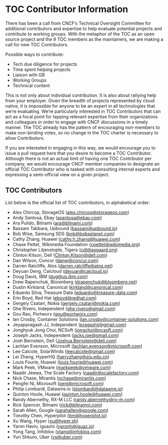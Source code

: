 # TOC Contributor Information

There has been a call from CNCF’s Technical Oversight Committee for additional contributors and expertise to help evaluate potential projects and contribute to working groups. With the metaphor of the TOC as an open source project and the 9 TOC members as the maintainers, we are making a call for new TOC Contributors.

Possible ways to contribute:

* Tech due diligence for projects
* Time spent helping projects
* Liaison with GB
* Working Groups
* Technical content

This is not only about individual contribution. It is also about rallying help from your employer. Given the breadth of projects represented by cloud native, it is impossible for anyone to be an expert in all technologies that we’re evaluating. We’re particularly interested in TOC Contributors that can act as a focal point for tapping relevant expertise from their organizations and colleagues in order to engage with CNCF discussions in a timely manner. The TOC already has the pattern of encouraging non-members to make non-binding votes, so no change in the TOC charter is necessary to allow Contributors.

If you are interested in engaging in this way, we would encourage you to issue a pull request here that you desire to become a TOC Contributor. Although there is not an actual limit of having one TOC Contributor per company, we would encourage CNCF member companies to designate an official TOC Contributor who is tasked with consulting internal experts and expressing a semi-official view on a given project.

## TOC Contributors

List below is the official list of TOC contributors, in alphabetical order:

* Alex Chircop, StorageOS (alex.chircop@storageos.com)
* Andy Santosa, Ebay (asantosa@ebay.com)
* Ara	Pulido, Bitnami	(ara@bitnami.com)
* Bassam Tabbara, Upbound	(bassam@upbound.io)
* Bob	Wise, Samsung SDS	(bob@bobsplanet.com)
* Cathy	Zhang, Huawei (cathy.h.zhang@huawei.com)
* Chase	Pettet, Wikimedia	Foundation (cpettet@wikimedia.org)
* Christopher Liljenstople, Tigera (cdl@asgaard.org)
* Clinton	Kitson, Dell (Clinton.Kitson@dell.com)
* Dan	Wilson, Concur	(danw@concur.com)
* Darren Ratcliffe, Atos (darren.ratcliffe@atos.net)
* Deyuan Deng, Caicloud (deyuan@caicloud.io)
* Doug Davis, IBM (dug@us.ibm.com)
* Drew Rapenchuk, Bloomberg	(drapenchuk@bloomberg.net)
* Dustin Kirkland, Canonical (kirkland@canonical.com)
* Eduardo	Silva, Treasure Data (eduardo@treasure-data.com)
* Erin Boyd, Red Hat (eboyd@redhat.com)
* Gergely Csatari, Nokia (gergely.csatari@nokia.com)
* Ghe	Rivero, Independent (ghe.rivero@gmail.com)
* Gou	Rao, Portworx (gou@portworx.com)
* Ian Crosby, Container Solutions (ian.crosby@container-solutions.com)
* Jeyappragash JJ, Independent (pragashjj@gmail.com)
* Jonghyuk Jong Choi, NCSoft (jongchoi@ncsoft.com)
* Joseph Jacks, Independent	(jacks.joe@gmail.com)
* Josh Bernstein, Dell (Joshua.Bernstein@dell.com)
* Lachlan	Evenson, Microsoft (lachlan.evenson@microsoft.com)
* Lee Calcote, SolarWinds (leecalcote@gmail.com)
* Lei	Zhang, HyperHQ (harryzhang@zju.edu.cn)
* Louis Fourie, Huawei (louis.fourie@huawei.com)
* Mark Peek, VMware	(markpeek@vmware.com)
* Naadir Jeewa, The Scale Factory	(naadir@scalefactory.com)
* Nick Chase, Mirantis	(nchase@mirantis.com)
* Pengfei Ni, Microsoft (peni@microsoft.com)
* Philip Lombardi, Datawire.io (plombardi@datawire.io)
* Quinton Hoole, Huawei (quinton.hoole@huawei.com)
* Randy	Abernethy, RX-M LLC (randy.abernethy@rx-m.com)
* Rick Spencer, Bitnami	(rick@bitnamni.com)
* Sarah Allen, Google (sarahallen@google.com)
* Timothy Chen, Hyperpilot (tim@hyperpilot.io)
* Xu Wang, Hyper (xu@hyper.sh)
* Yaron Haviv, iguazio (yaronh@iguaz.io)
* Yong Tang, Infoblox (ytang@infoblox.com)
* Yuri Shkuro, Uber	(ys@uber.com)

